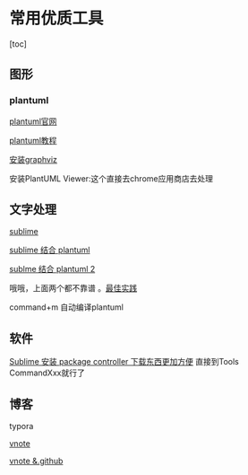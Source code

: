# 常用优质工具

[toc]

## 图形

### plantuml

[plantuml官网](http://plantuml.com/zh/index)

[plantuml教程](http://plantuml.com/zh/guide)

[安装graphviz](https://www.jianshu.com/p/6bd9bf25ca69)

安装PlantUML Viewer:这个直接去chrome应用商店去处理



## 文字处理

[sublime]()

[sublime 结合 plantuml](https://blog.csdn.net/mouday/article/details/80902025)

[sublme 结合 plantuml 2](https://blog.csdn.net/w605283073/article/details/89342944)

哦哦，上面两个都不靠谱 。[最佳实践](https://www.pianshen.com/article/6697133038/)



command+m 自动编译plantuml





## 软件

[Sublime 安装 package controller 下载东西更加方便](https://www.imjeff.cn/blog/62/)  直接到Tools CommandXxx就行了



## 博客

typora

[vnote](https://github.com/tamlok/vnote)

[vnote &.github](https://blog.diqigan.cn/posts/build-your-personal-notebook-with-vnote.html)

